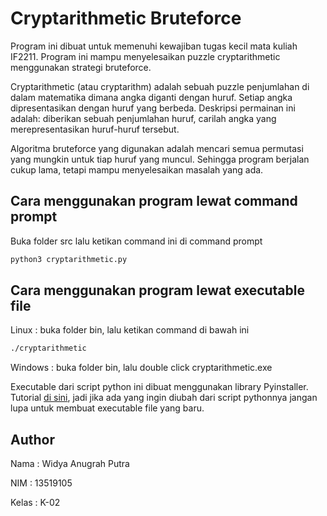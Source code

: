 # Cryptarithmetic Bruteforce
Program ini dibuat untuk memenuhi kewajiban tugas kecil mata kuliah IF2211.
Program ini mampu menyelesaikan puzzle cryptarithmetic menggunakan strategi bruteforce.

Cryptarithmetic (atau cryptarithm) adalah sebuah puzzle penjumlahan di dalam matematika
dimana angka diganti dengan huruf. Setiap angka dipresentasikan dengan huruf yang berbeda.
Deskripsi permainan ini adalah: diberikan sebuah penjumlahan huruf, carilah angka yang
merepresentasikan huruf-huruf tersebut.

Algoritma bruteforce yang digunakan adalah mencari semua permutasi yang mungkin untuk tiap huruf yang muncul. Sehingga program berjalan cukup lama, tetapi mampu menyelesaikan masalah yang ada.


## Cara menggunakan program lewat command prompt
Buka folder src lalu ketikan command ini di command prompt
```bash
python3 cryptarithmetic.py
```

## Cara menggunakan program lewat executable file
Linux : buka folder bin, lalu ketikan command di bawah ini

```bash
./cryptarithmetic
```

Windows : buka folder bin, lalu double click cryptarithmetic.exe

Executable dari script python ini dibuat menggunakan library Pyinstaller. Tutorial [di sini](https://medium.com/analytics-vidhya/how-to-create-executable-of-your-python-application-from-linux-windows-mac-bcbcdd4603d4), jadi jika ada yang ingin diubah dari script pythonnya jangan lupa untuk membuat executable file yang baru.

## Author
Nama	: Widya Anugrah Putra

NIM	: 13519105

Kelas	: K-02
